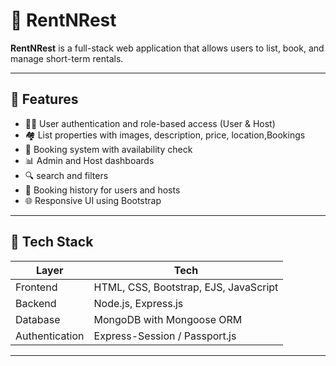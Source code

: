 # 🏡 RentNRest

**RentNRest** is a full-stack web application that allows users to list, book, and manage short-term rentals.

---

## 🚀 Features

- 🧑‍💼 User authentication and role-based access (User & Host)
- 🏘️ List properties with images, description, price, location,Bookings
- 📅 Booking system with availability check
- 📊 Admin and Host dashboards
- 🔍 search and filters
- 🧾 Booking history for users and hosts
- 🌐 Responsive UI using Bootstrap

---

## 🧰 Tech Stack

| Layer          | Tech                                 |
|----------------|--------------------------------------|
| Frontend       | HTML, CSS, Bootstrap, EJS, JavaScript|
| Backend        | Node.js, Express.js                  |
| Database       | MongoDB with Mongoose ORM            |
| Authentication | Express-Session / Passport.js      |


---
